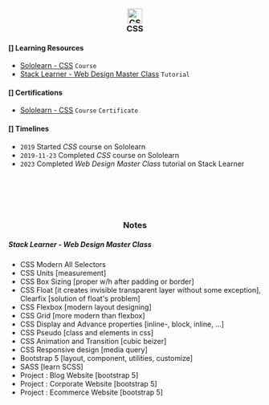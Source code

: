 <h3 align="center">
   <img src="https://cdn.iconscout.com/icon/free/png-512/css-118-569410.png" alt="CSS" width="30" height="30"/>
   <br/>
   <strong>CSS</strong>
</h3>

#### [] Learning Resources

- [Sololearn - CSS](https://www.sololearn.com/en/learn/courses/le-css) `Course`
- [Stack Learner - Web Design Master Class](https://www.youtube.com/playlist?list=PL_XxuZqN0xVBPhR5bjBIKyBjTo8pK99gN) `Tutorial`

#### [] Certifications

- [Sololearn - CSS](https://www.sololearn.com/certificates/CT-0YVZCSGP) `Course` `Certificate`

#### [] Timelines

- `2019` Started _CSS_ course on Sololearn
- `2019-11-23` Completed _CSS_ course on Sololearn
- `2023` Completed _Web Design Master Class_ tutorial on Stack Learner

<br/>
<br/>
<br/>
<br/>
<h3 align="center">Notes</h3>

##### Stack Learner - Web Design Master Class

- CSS Modern All Selectors
- CSS Units [measurement]
- CSS Box Sizing [proper w/h after padding or border]
- CSS Float [it creates invisible transparent layer without some exception], Clearfix [solution of float's problem]
- CSS Flexbox [modern layout designing]
- CSS Grid [more modern than flexbox]
- CSS Display and Advance properties [inline-, block, inline, ...]
- CSS Pseudo [class and elements in css]
- CSS Animation and Transition [cubic beizer]
- CSS Responsive design [media query]
- Bootstrap 5 [layout, component, utilities, customize]
- SASS [learn SCSS]
- Project : Blog Website [bootstrap 5]
- Project : Corporate Website [bootstrap 5]
- Project : Ecommerce Website [bootstrap 5]
